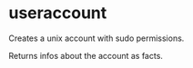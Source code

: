 # useraccount

Creates a unix account with sudo permissions.

Returns infos about the account as facts.
